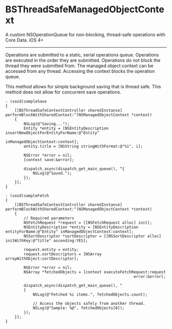 BSThreadSafeManagedObjectContext
==============================
A custom NSOperationQueue for non-blocking, thread-safe operations with Core Data. iOS 4+
- - -
Operations are submitted to a static, serial operations queue.
Operations are executed in the order they are submitted.
Operations do not block the thread they were submitted from.
The managed object context can be accessed from any thread.
Accessing the context blocks the operation queue.

This method allows for simple background saving that is thread safe.
This method does not allow for concurrent save operations.


    - (void)sampleSave
    {
        [[BSThreadSafeContextController sharedInstance] performBlockWithSharedContext:^(NSManagedObjectContext *context)
        {
            NSLog(@"Saving...");
            Entity *entity = [NSEntityDescription insertNewObjectForEntityForName:@"Entity"
                                                           inManagedObjectContext:context];
            entity.title = [NSString stringWithFormat:@"%i", i];

            NSError *error = nil;
            [context save:&error];
            
            dispatch_async(dispatch_get_main_queue(), ^{
                NSLog(@"Saved.");
            });
        }];
    }
    
    - (void)sampleFetch
    {
        [[BSThreadSafeContextController sharedInstance] performBlockWithSharedContext:^(NSManagedObjectContext *context)
        {
            // Required parameters
            NSFetchRequest *request = [[NSFetchRequest alloc] init];
            NSEntityDescription *entity = [NSEntityDescription entityForName:@"Entity" inManagedObjectContext:context];        
            NSSortDescriptor *sortDescriptor = [[NSSortDescriptor alloc] initWithKey:@"title" ascending:YES];
            
            request.entity = entity;
            request.sortDescriptors = [NSArray arrayWithObject:sortDescriptor];
            
            NSError *error = nil;
            NSArray *fetchedObjects = [context executeFetchRequest:request
                                                            error:&error];

            dispatch_async(dispatch_get_main_queue(), ^
            {
                NSLog(@"Fetched %i items.", fetchedObjects.count);
                
                // Access the objects safely from another thread.
                NSLog(@"Sample: %@", fetchedObjects[0]);
            });
        }];
    }
